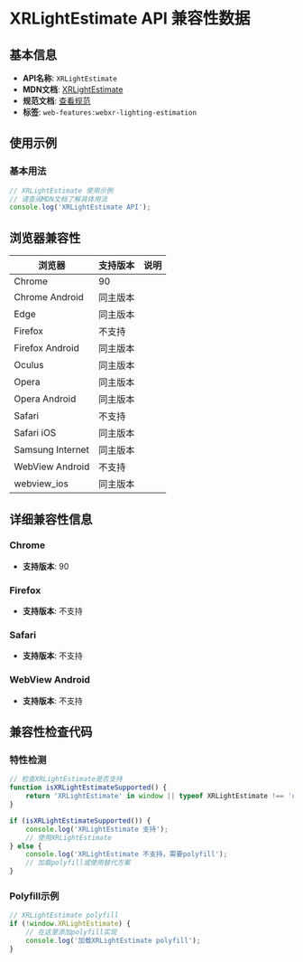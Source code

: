 # XRLightEstimate API 兼容性数据

## 基本信息

- **API名称**: `XRLightEstimate`
- **MDN文档**: [XRLightEstimate](https://developer.mozilla.org/docs/Web/API/XRLightEstimate)
- **规范文档**: [查看规范](https://immersive-web.github.io/lighting-estimation/#xrlightestimate-interface)
- **标签**: `web-features:webxr-lighting-estimation`

## 使用示例

### 基本用法

```javascript
// XRLightEstimate 使用示例
// 请查阅MDN文档了解具体用法
console.log('XRLightEstimate API');
```

## 浏览器兼容性

| 浏览器 | 支持版本 | 说明 |
|--------|----------|------|
| Chrome | 90 |  |
| Chrome Android | 同主版本 |  |
| Edge | 同主版本 |  |
| Firefox | 不支持 |  |
| Firefox Android | 同主版本 |  |
| Oculus | 同主版本 |  |
| Opera | 同主版本 |  |
| Opera Android | 同主版本 |  |
| Safari | 不支持 |  |
| Safari iOS | 同主版本 |  |
| Samsung Internet | 同主版本 |  |
| WebView Android | 不支持 |  |
| webview_ios | 同主版本 |  |

## 详细兼容性信息

### Chrome

- **支持版本**: 90

### Firefox

- **支持版本**: 不支持

### Safari

- **支持版本**: 不支持

### WebView Android

- **支持版本**: 不支持

## 兼容性检查代码

### 特性检测

```javascript
// 检查XRLightEstimate是否支持
function isXRLightEstimateSupported() {
    return 'XRLightEstimate' in window || typeof XRLightEstimate !== 'undefined';
}

if (isXRLightEstimateSupported()) {
    console.log('XRLightEstimate 支持');
    // 使用XRLightEstimate
} else {
    console.log('XRLightEstimate 不支持，需要polyfill');
    // 加载polyfill或使用替代方案
}
```

### Polyfill示例

```javascript
// XRLightEstimate polyfill
if (!window.XRLightEstimate) {
    // 在这里添加polyfill实现
    console.log('加载XRLightEstimate polyfill');
}
```

